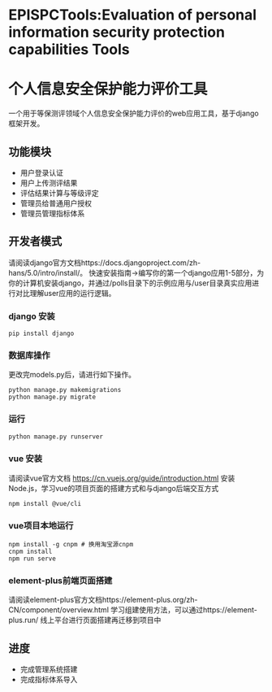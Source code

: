 # EPISPCTools:Evaluation of personal information security protection capabilities Tools 

# 个人信息安全保护能力评价工具

一个用于等保测评领域个人信息安全保护能力评价的web应用工具，基于django框架开发。

## 功能模块 
- 用户登录认证
- 用户上传测评结果
- 评估结果计算与等级评定
- 管理员给普通用户授权
- 管理员管理指标体系

## 开发者模式
请阅读django官方文档https://docs.djangoproject.com/zh-hans/5.0/intro/install/。
快速安装指南->编写你的第一个django应用1-5部分，为你的计算机安装django，并通过/polls目录下的示例应用与/user目录真实应用进行对比理解user应用的运行逻辑。

### django 安装

```
pip install django
```

### 数据库操作
更改完models.py后，请进行如下操作。

```
python manage.py makemigrations
python manage.py migrate
```

### 运行
```python manage.py runserver
python manage.py runserver
```

### vue 安装
请阅读vue官方文档 https://cn.vuejs.org/guide/introduction.html 安装Node.js，学习vue的项目页面的搭建方式和与django后端交互方式
```
npm install @vue/cli
```


### vue项目本地运行
```
npm install -g cnpm # 换用淘宝源cnpm
cnpm install
npm run serve
```

### element-plus前端页面搭建
请阅读element-plus官方文档https://element-plus.org/zh-CN/component/overview.html 学习组建使用方法，可以通过https://element-plus.run/ 线上平台进行页面搭建再迁移到项目中

## 进度

- 完成管理系统搭建
- 完成指标体系导入